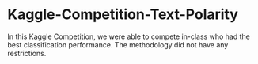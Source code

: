 # Kaggle-Competition-Text-Polarity
In this Kaggle Competition, we were able to compete in-class who had the best classification performance. The methodology did not have any restrictions.
